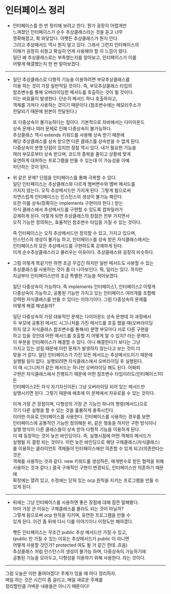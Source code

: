 # 인터페이스 정리     
* 인터페이스를 한 번 정리해 보려고 한다. 뭔가 굉장히 어렵게만     
  느껴졌던 인터페이스가 순수 추상클래스라는 것을 듣고 너무    
  명확해졌고, 확 와닿았다. 어쨋든 추상클래스가 뭔지 안다.    
  그리고 추상메서드 역시 뭔지 알고 있다. 그래서 그런지 인터페이스의    
  이해가 굉장히 쉬웠고 확실히 언제 사용해야 할 지 느낌이 왔다.          
  일단 왜 추상클래스로는 부족했는지를 알아보고, 인터페이스가 이를       
  어떻게 해결했는지 한 번 알아보겠다.     
***
* 일단 추상클래스로 다형적 기능을 이용하려면 부모추상클래스를      
  이용 하는 것이 가장 일반적일 것이다. 즉, 부모추상클래스 타입의      
  참조변수를 통해 오버라이딩한 메서드를 호출하는 것이 될 것이다.    
  이는 비효율이 발생한다. 단순히 메서드 하나 호출하자고,        
  객체를 가져다 사용하는 것이기 때문이다.(참조변수에는 메모리주소가        
  전달되기 때문에 원본이 전달된다.)       
  
  또 다중상속이 불가능하다는 점이다. 기본적으로 자바에서는 다이아몬드     
  상속 문제나 여러 문제로 인해 다중상속이 불가능하다.       
  추상클래스 역시 extends 키워드를 사용해 상속 받기 때문에       
  해당 추상클래스를 상속 받으면 다른 클래스를 상속받을 수 없게 된다.     
  다중상속이 분명 단점이 있지만 장점 역시 있다. 내가 필요한 기능을     
  여러 부모로부터 상속 받으며, 코드의 중복을 줄이고 상황에 맞게      
  유연하게 대처하는 프로그램을 만들 수 있는데 이 가능성을 아예      
  차단하는 것이 된다.      
  
* 위 같은 문제? 단점을 인터페이스를 통해 극복할 수 있다.      
  일단 인터페이스는 추상클래스와 다르게 멤버변수와 멤버 메서드를     
  가지지 않는다. 오직 추상메서드만 가지게 된다. 그렇게 됨으로써    
  자연스럽게 인터페이스는 인스턴스의 생성이 불가능 해진다.    
  또한 이를 상속(정확히는 implements 구현이라 한다.) 받는      
  자식 클래스에서 추상메서드를 구현할 수 있도록 컴파일러가     
  강제하게 된다. 이렇게 되면 추상클래스의 장점은 전부 가지면서     
  오직 기능만 정의하는, 효율적인 참조변수 타입을 가질 수 있는 것이다.      
  
  즉 인터페이스는 오직 추상메서드만 정의할 수 있고, 가지고 있으며,      
  인스턴스의 생성이 불가능 하고, 인터페이스를 상속 받은 자식클래스에서는        
  인터페이스의 모든 추상메서드를 구현하도록 강제하게 된다.       
  이게 순수추상클래스라고 불리우는 이유이다. 추상클래스와 굉장히 비슷하다.      
  
* 그럼 이렇게 똑같기만 하면 조금 무겁긴 하지만 일반 메서드도 사용할 수 있는      
  추상클래스를 사용하는 것이 좀 더 나아보인다. 뭐, 일리는 있다. 하지만      
  지금부터 인터페이스만의 조금 특별한 기능을 적어보겠다.       
  
  일단 다중상속이 가능하다. 즉 implements 인터페이스1, 인터페이스2 이렇게     
  다중상속이 가능하고, 공통된 기능만 가지고 있는 인터페이스 여러개를 조합해       
  강력한 자식클래스를 만들 수 있다는 이야기이다. 그럼 다중상속의 문제를      
  어떻게 해결 해냈을까?      
  
  일단 다중상속의 가장 대표적인 문제는 다이아몬드 상속 문젠데 이 과정에서      
  두 부모에 공통된 메서드 시그니처를 가진 메서드를 호출 했을 때(오버라이딩      
  하지 않고 자식클래스 참조변수를 통해서) 분명 부모마다 서로 다른 구현을    
  하고 있을 것인데 어떤 메서드를 호출할 지 어떻게 알 수 있지? 라는 문제다.       
  이 부분을 인터페이스가 해결할 수 있다. 아니 해결한다기 보다는 그냥     
  가지고 있는 성질 때문에 이런 문제가 발생하지 않는다고 보는 것이 더      
  맞을 거 같다. 일단 인터페이스가 가진 모든 메서드는 추상메서드이기 때문에      
  실행될 일이 없다. 실행되려면 자식클래스에서 오버라이딩 후 실행된다.      
  이 때 시그니처가 같은 메서드는 하나만 오버라이딩 해도 된다. 어짜피     
  구현은 자식클래스에서 진행되기 때문에 어떤 참조변수 타입이라도(인터페이스1이든      
  인터페이스2든 자식 자기자신이든) 그냥 오버라이딩 되어 있는 메서드만       
  실행시키면 된다. 그렇기 때문에 애초에 이 문제에서 자유로울 수 있는 것이다.     
  
  이게 가장 큰 장점이며, 다형성의 가장 큰 기능인 하나의 명령(메서드)으로        
  각기 다른 실행을 할 수 있는 것을 훌륭하게 충족시킨다.        
  이러한 이유로 인터페이스를 사용한다. 인터페이스를 사용하는 경우를 보면      
  인터페이스에 공통적인 기능만 정의해둔 뒤, 같은 행동을 하지만 구현 방식이나      
  실행 방식이 다른 클래스들이 상속 받아 다형적 기능을 이용하게 된다.     
  이 때 등장하는 것이 늦은 바인딩이다. 즉, 실행시점에 어떤 객체의 메서드가     
  실행될 지 결정 되는 것이다. 이런 늦은 바인딩으로 해당 구체클래스(자식클래스)      
  를 이용하는 클라이언트 객체들이 인터페이스에만 의존할 수 있게 되고(의존한다는 것은         
  객체를 사용하는 것과 같다. new 키워드롤 생성하든, 매개변수로 받든 협력을 위해      
  사용하는 것과 같다.) 결국 구체적인 구현이 변경되도, 인터페이스만 의존하기 때문에      
  확장에는 열려 있고, 수정에는 닫혀 있는 ocp 원칙을 지키는 프로그램을 만들 수      
  있게 된다.      
***
* 뒤에는 그냥 인터페이스를 사용하면 좋은 장점에 대해 잠깐 말해봤다.     
  아마 가장 큰 이유는 구체클래스를 몰라도 되는 것이 아닐까?     
  그렇게 됨으로써 ocp 원칙을 지키며, 유연한 프로그램을 만들 수     
  있게 된다. 이건 좀 뒤에 다시 다룰 이야기이니 이정도만 해야겠다.     
  
  쨋든 인터페이스는 무조건 public 추상 메서드만 가질 수 있고,      
  (public 만 가질 수 있는 이유는 추상메서드가 public 이 아니면     
  어떻게 사용할 것인가? protected 여도 될 거 같긴 한데..흐음)       
  추상클래스 처럼 인스턴스의 생성이 불가능 하며, 다중상속이 가능하기에      
  공통된 기능을 모아두고, 다형성을 이용하기 위해 사용한다. 라는 것이다.     
***
그럼 오늘은 이만 줄여야겠다! 주제가 있을 때 마다 정리하자.     
매일 하는 것은 시간이 좀 걸리고, 매일 새로운 주제를     
정리할만큼 가벼운 내용들은 아니기 때문이다!
  
  
  
